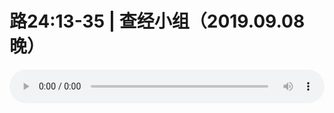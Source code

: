 # 路24:13-35 | 查经小组（2019.09.08晚）

<audio style="width: 100%;" preload="false" controls controlslist="nodownload"><source src="//file.simai.life/audio/mp3/old/27633.mp3" type="audio/mpeg">Your browser does not support the audio element.</audio>


